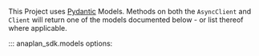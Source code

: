 This Project uses [Pydantic](https://docs.pydantic.dev/latest/) Models. Methods on both the `AsyncClient`
and `Client` will return one of the models documented below - or list thereof where applicable.

::: anaplan_sdk.models
    options:
